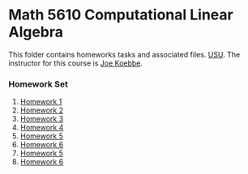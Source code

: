 # Math 5610 Computational Linear Algebra

This folder contains homeworks tasks and associated files.
[USU](http://www.usu.edu/). 
The instructor for this course is [Joe Koebbe](http://www.math.usu.edu/~koebbe).

### Homework Set


1. [Homework 1](https://lsdroubay.github.io/math5610/homework/homework1)
2. [Homework 2](https://lsdroubay.github.io/math5610/homework/homework2)
3. [Homework 3](https://lsdroubay.github.io/math5610/homework/homework3)
4. [Homework 4](https://lsdroubay.github.io/math5610/homework/homework4)
5. [Homework 5](https://lsdroubay.github.io/math5610/homework/homework5)
6. [Homework 6](https://lsdroubay.github.io/math5610/homework/homework6)
7. [Homework 5](https://lsdroubay.github.io/math5610/homework/homework7)
8. [Homework 6](https://lsdroubay.github.io/math5610/homework/homework8)

